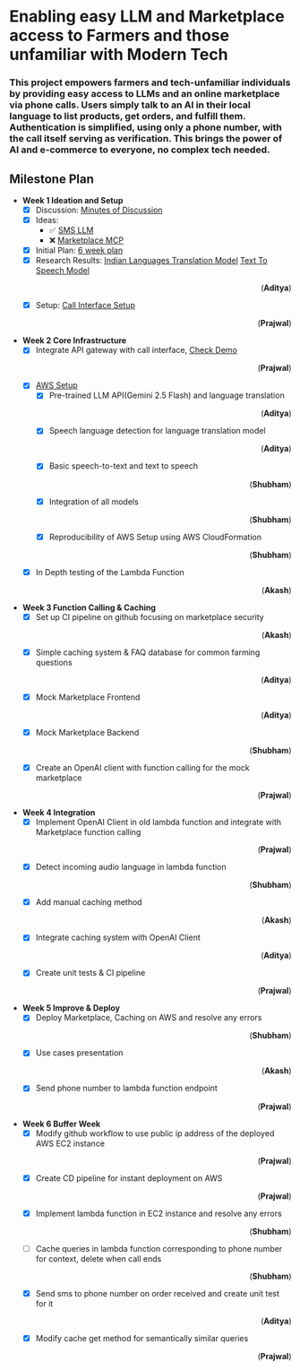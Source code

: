 # Enabling easy LLM and Marketplace access to Farmers and those unfamiliar with Modern Tech

### This project empowers farmers and tech-unfamiliar individuals by providing easy access to LLMs and an online marketplace via phone calls. Users simply talk to an AI in their local language to list products, get orders, and fulfill them. Authentication is simplified, using only a phone number, with the call itself serving as verification. This brings the power of AI and e-commerce to everyone, no complex tech needed.

## Milestone Plan

- **Week 1 Ideation and Setup**
  - [x] Discussion: [Minutes of Discussion](docs/Minutes-of-Discussion/README.md)
  - [x] Ideas:
    - ✅ [SMS LLM](docs/SMS_LLM.pdf)
    - ❌ [Marketplace MCP](docs/MarketplaceMCP.pdf)
  - [x] Initial Plan: [6 week plan](docs/6_week_plan.pdf)
  - [x] Research Results: [Indian Languages Translation Model](docs/Translate-100-languages) [Text To Speech Model](docs/Text-To-Speech-Unlimited) <p align="right">(**Aditya**)</p>
  - [x] Setup: [Call Interface Setup](Call-Interface/README.md) <p align="right">(**Prajwal**)</p>

- **Week 2 Core Infrastructure**
  - [x] Integrate API gateway with call interface, [Check Demo](Call-Interface) <p align="right">(**Prajwal**)</p>
  - [x] [AWS Setup](AWS) 
    - [x] Pre-trained LLM API(Gemini 2.5 Flash) and language translation <p align="right">(**Aditya**)</p>
    - [x] Speech language detection for language translation model <p align="right">(**Aditya**)</p>
    - [x] Basic speech-to-text and text to speech <p align="right">(**Shubham**)</p>
    - [x] Integration of all models <p align="right">(**Shubham**)</p>
    - [x] Reproducibility of AWS Setup using AWS CloudFormation <p align="right">(**Shubham**)</p>
  - [x] In Depth testing of the Lambda Function <p align="right">(**Akash**)</p>

- **Week 3 Function Calling & Caching**
  - [x] Set up CI pipeline on github focusing on marketplace security <p align="right">(**Akash**)</p>
  - [x] Simple caching system & FAQ database for common farming questions <p align="right">(**Aditya**)</p>
  - [x] Mock Marketplace Frontend <p align="right">(**Aditya**)</p>
  - [x] Mock Marketplace Backend <p align="right">(**Shubham**)</p>
  - [x] Create an OpenAI client with function calling for the mock marketplace <p align="right">(**Prajwal**)</p>

- **Week 4 Integration**
  - [x] Implement OpenAI Client in old lambda function and integrate with Marketplace function calling <p align="right">(**Prajwal**)</p>
  - [x] Detect incoming audio language in lambda function <p align="right">(**Shubham**)</p>
  - [x] Add manual caching method <p align="right">(**Akash**)</p>
  - [x] Integrate caching system with OpenAI Client <p align="right">(**Aditya**)</p>
  - [x] Create unit tests & CI pipeline <p align="right">(**Prajwal**)</p>

- **Week 5 Improve & Deploy**
  - [x] Deploy Marketplace, Caching on AWS and resolve any errors <p align="right">(**Shubham**)</p>
  - [x] Use cases presentation <p align="right">(**Akash**)</p>
  - [x] Send phone number to lambda function endpoint <p align="right">(**Prajwal**)</p>

- **Week 6 Buffer Week**
  - [x] Modify github workflow to use public ip address of the deployed AWS EC2 instance <p align="right">(**Prajwal**)</p>
  - [x] Create CD pipeline for instant deployment on AWS <p align="right">(**Prajwal**)</p>
  - [x] Implement lambda function in EC2 instance and resolve any errors <p align="right">(**Shubham**)</p>
  - [ ] Cache queries in lambda function corresponding to phone number for context, delete when call ends <p align="right">(**Shubham**)</p>
  - [x] Send sms to phone number on order received and create unit test for it <p align="right">(**Aditya**)</p>
  - [x] Modify cache get method for semantically similar queries <p align="right">(**Prajwal**)</p>
